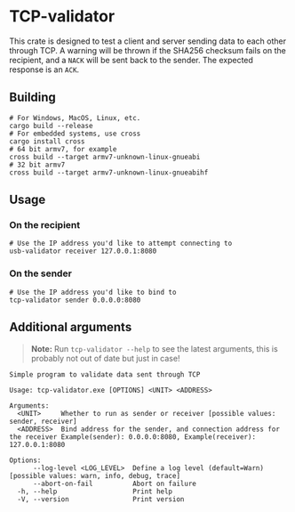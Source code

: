 # TCP-validator

This crate is designed to test a client and server sending data to each other through TCP. A warning will be thrown if the SHA256 checksum fails on the recipient, and a `NACK` will be sent back to the sender. The expected response is an `ACK`.

## Building

```shell
# For Windows, MacOS, Linux, etc.
cargo build --release
# For embedded systems, use cross
cargo install cross
# 64 bit armv7, for example
cross build --target armv7-unknown-linux-gnueabi
# 32 bit armv7
cross build --target armv7-unknown-linux-gnueabihf
```

## Usage

### On the recipient

```shell
# Use the IP address you'd like to attempt connecting to
usb-validator receiver 127.0.0.1:8080
```

### On the sender
```shell
# Use the IP address you'd like to bind to
tcp-validator sender 0.0.0.0:8080
```

## Additional arguments

> **Note:** Run `tcp-validator --help` to see the latest arguments, this is probably not out of date but just in case!

```
Simple program to validate data sent through TCP

Usage: tcp-validator.exe [OPTIONS] <UNIT> <ADDRESS>        

Arguments:
  <UNIT>     Whether to run as sender or receiver [possible values: sender, receiver]
  <ADDRESS>  Bind address for the sender, and connection address for the receiver Example(sender): 0.0.0.0:8080, Example(receiver): 127.0.0.1:8080

Options:
      --log-level <LOG_LEVEL>  Define a log level (default=Warn) [possible values: warn, info, debug, trace]
      --abort-on-fail          Abort on failure
  -h, --help                   Print help
  -V, --version                Print version
```
